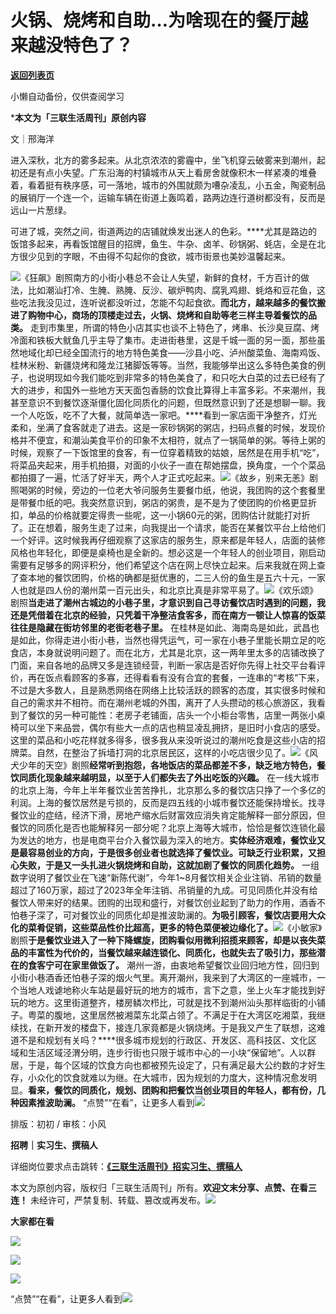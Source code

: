 # 火锅、烧烤和自助…为啥现在的餐厅越来越没特色了？

[**返回列表页**](/gzh/三联生活周刊)

小懒自动备份，仅供查阅学习

***本文为「三联生活周刊」原创内容**

文｜邢海洋

进入深秋，北方的雾多起来。从北京浓浓的雾霾中，坐飞机穿云破雾来到潮州，起初还是有点小失望。广东沿海的村镇城市从天上看房舍就像积木一样紧凑的堆叠着，看着挺有秩序感，可一落地，城市的外围就颇为嘈杂凌乱，小五金，陶瓷制品的展销厅一个连一个，运输车辆在街道上轰鸣着，路两边连行道树都没有，反而是远山一片葱绿。

可进了城，突然之间，街道两边的店铺就焕发出迷人的色彩。****尤其是路边的饭馆多起来，再看饭馆醒目的招牌，鱼生、牛杂、卤羊、砂锅粥、蚝店，全是在北方很少见到的字眼，不由得不勾起你的食欲，城市街景也美妙温馨起来。

![](https://mmbiz.qpic.cn/sz_mmbiz_png/XnMeqb0xcz52xUFeRkIkPll0LjfYAv61rsKrNLoQgWmYEc629WGJvhnDU57j8Uicb7wibqYon3HoaxBKDtJMYTmA/640?wx_fmt=png&from;=appmsg)《狂飙》剧照南方的小街小巷总不会让人失望，新鲜的食材，千方百计的做法，比如潮汕打冷、生腌、熟腌、反沙、碳炉鸭肉、腐乳鸡翅、蚝烙和豆花鱼，这些吃法我没见过，连听说都没听过，怎能不勾起食欲。**而北方，越来越多的餐饮搬进了购物中心，商场的顶楼走过去，火锅、烧烤和自助等老三样主导着餐饮的品类。**
走到市集里，所谓的特色小店其实也谈不上特色了，烤串、长沙臭豆腐、烤冷面和铁板大鱿鱼几乎主导了集市。走进街巷里，这是千城一面的另一面，那些虽然地域化却已经全国流行的地方特色美食——沙县小吃、泸州酸菜鱼、海南鸡饭、桂林米粉、新疆烧烤和隆龙江猪脚饭等等。当然，我能够举出这么多特色美食的例子，也说明现如今我们能吃到非常多的特色美食了，和只吃大白菜的过去已经有了大的进步，和国外一些地方天天面包香肠的饮食比算得上丰富多彩。不来潮州，我甚至意识不到餐饮逐渐僵化固化同质化的问题，但既然意识到了还是想聊一聊。我一个人吃饭，吃不了大餐，就简单选一家吧。****看到一家店面干净整齐，灯光柔和，坐满了食客就走了进去。这是一家砂锅粥的粥店，扫码点餐的时候，发现价格并不便宜，和潮汕美食平价的印象不太相符，就点了一锅简单的粥。等待上粥的时候，观察了一下饭馆里的食客，有一位穿着精致的姑娘，居然是在用手机“吃”，将菜品夹起来，用手机拍摄，对面的小伙子一直在帮她摆盘，换角度，一个个菜品都拍摄了一遍，忙活了好半天，两个人才正式吃起来。![](https://mmbiz.qpic.cn/sz_mmbiz_png/XHMib6VNPmQ4II9AticembEl3sl5icv4XFzhmFxEibWGia7fx0R9Fdic7EdsYvuiblLDfMxpoqkMkDtpIuyxleFRmZFmg/640?wx_fmt=other&from;=appmsg&tp;=webp&wxfrom;=5&wx;_lazy=1&wx;_co=1)《故乡，别来无恙》剧照喝粥的时候，旁边的一位老大爷问服务生要餐巾纸，他说，我团购的这个套餐里是带餐巾纸的吧。我突然意识到，粥店的粥贵，是不是为了使团购的价格更显折扣，单品的价格就要定得贵一些呢，这一小锅60元的粥，团购估计就能打对折了。正在想着，服务生走了过来，向我提出一个请求，能否在某餐饮平台上给他们一个好评。这时候我再仔细观察了这家店的服务生，原来都是年轻人，店面的装修风格也年轻化，即便是桌椅也是全新的。想必这是一个年轻人的创业项目，刚启动需要有足够多的网评积分，他们希望这个店在网上尽快立起来。后来我就在网上查了查本地的餐饮团购，价格的确都是挺优惠的，二三人份的鱼生是五六十元，一家人也就是四人份的潮州菜一百元出头，和北京比真是非常平易了。![](https://mmbiz.qpic.cn/sz_mmbiz_jpg/XnMeqb0xcz52xUFeRkIkPll0LjfYAv61Enxc3RlMaPsP0bEwexeUvrbdh018u273KxQXLWtHSlydhcGBGGicctA/640?wx_fmt=jpeg)《欢乐颂》剧照**当走进了潮州古城边的小巷子里，才意识到自己寻访餐饮店时遇到的问题，我还是凭借着在北京的经验，只凭着干净整洁食客多，而在南方一顿让人惊喜的饭菜往往是隐藏在街坊邻里的老街老巷子里。**
在桂林是如此、海南岛是如此，武昌也是如此，你得走进小街小巷，当然也得凭运气，可一家在小巷子里能长期立足的吃食店，本身就说明问题了。而在北方，尤其是北京，这一两年里太多的店铺改换了门面，来自各地的品牌又多是连锁经营，判断一家店是否好你先得上社交平台看评价，再在饭点看顾客的多寡，还得看看有没有合宜的套餐，一连串的“考核”下来，不过是大多数人，且是熟悉网络在网络上比较活跃的顾客的态度，其实很多时候和自己的需求并不相符。而在潮州老城的外围，离开了人头攒动的核心旅游区，我看到了餐饮的另一种可能性：老房子老铺面，店头一个小柜台零售，店里一两张小桌椅可以坐下来品尝，偶尔有些大一点的店也稍显凌乱拥挤，是旧时小食店的感受。这里的菜品和小吃花样就多得多，很多我从来没听说过的潮州吃食是这些小店的招牌菜。自然，在整治了拆墙打洞的北京居民区，这样的小吃店很少见了。![](https://mmbiz.qpic.cn/mmbiz_png/c2Sib3Mp7pOOr8sG6ZnUmiaRiaGaAw0JD1qBX5FKbR8oCqGp5xcoIMLYl1ia9rpQhAXZoyOX5BJ92ia7ia0EXUZI9xKw/640?wx_fmt=other&from;=appmsg&tp;=webp&wxfrom;=5&wx;_lazy=1&wx;_co=1)《风犬少年的天空》剧照**经常听到抱怨，各地饭店的菜品都差不多，缺乏地方特色，餐饮同质化现象越来越明显，以至于人们都失去了外出吃饭的兴趣。**
在一线大城市的北京上海，今年上半年餐饮业苦苦挣扎，北京那么多的餐饮店只挣了一个多亿的利润。上海的餐饮居然是亏损的，反而是四五线的小城市餐饮还能保持增长。找寻餐饮业的症结，经济下滑，房地产缩水后财富效应消失肯定能解释一部分原因，但餐饮的同质化是否也能解释另一部分呢？北京上海等大城市，恰恰是餐饮连锁化最为发达的地方，也是电商平台介入餐饮最为深入的地方。**实体经济艰难，餐饮业又是最容易创业的方向，于是很多创业者也就选择了餐饮业。可缺乏行业积累，又担心失败，于是又一头扎进火锅烧烤和自助，这就加剧了餐饮的同质化趋势。**
一组数字说明了餐饮业在飞速“新陈代谢”，今年1~8月餐饮相关企业注销、吊销的数量超过了160万家，超过了2023年全年注销、吊销量的九成。可见同质化并没有给餐饮人带来好的结果。团购的出现和盛行，对餐饮创业起到了助力的作用，酒香不怕巷子深了，可对餐饮业的同质化却是推波助澜的。**为吸引顾客，餐饮店要用大众化的菜肴促销，这些菜品性价比超高，更多的特色菜便被边缘化了。**![](https://mmbiz.qpic.cn/sz_mmbiz_png/XnMeqb0xcz52xUFeRkIkPll0LjfYAv61lUMB3AG07v9fIbBiaUkmV7O42VHQ5YicyrR6PdCb0dabWSLd7lcO62iag/640?wx_fmt=png&from;=appmsg)《小敏家》剧照**于是餐饮业进入了一种下降螺旋，团购看似用微利招揽来顾客，却是以丧失菜品的丰富性为代价的，当餐饮越来越连锁化、同质化，也就失去了吸引力，那些潜在的食客宁可在家里做饭了。**
潮州一游，由衷地希望餐饮业回归地方性，回归到小街小巷酒香还怕巷子深的烟火气里。离开潮州，我来到了大湾区的一座城市，一个当地人戏谑地称火车站是最好玩的地方的城市，言下之意，坐上火车才能找到好玩的地方。这里街道整齐，楼房鳞次栉比，可就是找不到潮州汕头那样临街的小铺子。粤菜的腹地，这里居然被湘菜东北菜占领了。不满足于在大湾区吃湘菜，我继续找，在新开发的楼盘下，接连几家竟都是火锅烧烤。于是我又产生了联想，这难道不是和规划有关吗？****很多城市规划的行政区、开发区、高科技区、文化区域和生活区域泾渭分明，连步行街也只限于城市中心的一小块“保留地”。人以群居，于是，每个区域的饮食方向也都被预先设定了，只有满足最大公约数的才好生存，小众化的饮食就难以为继。在大城市，因为规划的力度大，这种情况愈发明显。**看来，餐饮的同质化，规划、团购和把餐饮当创业项目的年轻人，都有份，几种因素推波助澜。**
“点赞”“在看”，让更多人看到![](https://mmbiz.qpic.cn/mmbiz_gif/c2Sib3Mp7pON9hkSZwdTibRHNZSMPyiapUCHJwlyoZVBC3SfmPmF0VKjkm3NiaToQloHFJ6icyicqZnqgXp6pSQJt5gg/640?wx_fmt=gif&from;=appmsg&wxfrom;=5&wx;_lazy=1&tp;=wxpic)  
  
  
  
  
  

排版：初初 / 审核：小风

  
**招聘｜实习生、撰稿人**  

详细岗位要求点击跳转：[**《三联生活周刊》招实习生、撰稿人**](http://mp.weixin.qq.com/s?__biz=MTc5MTU3NTYyMQ==&mid=2651136871&idx=3&sn=f1c0777fe9d31881e5dfca68ebc2937f&chksm=5907324d6e70bb5b3546dfe1c7b31b5fe05664bebbf36356ba9a1a352e0678444cad62875ad4&scene=21#wechat_redirect)

本文为原创内容，版权归「三联生活周刊」所有。**欢迎文末分享、点赞、在看三连！**
未经许可，严禁复制、转载、篡改或再发布。![](https://mmbiz.qpic.cn/sz_mmbiz_png/Gg7Qtoh7Aic9ZTmAdCc80b4nD7xicgPt863QWU7oNswDx19XrjfTtSl8QwatY2EEZGuNd1WRRiapDZjcDhTnNYmBg/640?wx_fmt=other&wxfrom;=5&wx;_lazy=1&wx;_co=1&retryload;=1&tp;=webp)

**大家都在看**

[![](https://mmbiz.qpic.cn/mmbiz_png/c2Sib3Mp7pOMI20eYB8oSD0Ql9BzqBib3Vs44qerPreVGkQNo8bFU1AWu7nvTR2H9E2rWyn0DMjA9azOzEYtPwQw/640?wx_fmt=png&from;=appmsg&wxfrom;=5&wx;_lazy=1&wx;_co=1&tp;=wxpic)](http://mp.weixin.qq.com/s?__biz=MTc5MTU3NTYyMQ==&mid=2651452894&idx=1&sn=a6943537de8b5e7bd95620f80540bec0&chksm=590be4f46e7c6de2996b3123ee84018c87827cba8b1eebe4e3cb3c2f38cf18e4c9ba8c14492b&scene=21#wechat_redirect)  

![](https://mmbiz.qpic.cn/sz_mmbiz_png/Gg7Qtoh7Aic9ZTmAdCc80b4nD7xicgPt86k1kgpU51hWCHjV92ryhVW35PLCvLhxLw9XDhXjgeDyZhHSx5EbRcfg/640?wx_fmt=other&wxfrom;=5&wx;_lazy=1&wx;_co=1&retryload;=1&tp;=webp)

  
[![](https://mmbiz.qpic.cn/mmbiz_jpg/c2Sib3Mp7pOOwSTBZew10xOqwoXX8OalOArhKMgZxeibqbZQuA9G5MryqW4CxhhypiaGbaDlWaCrJXKCE5ibTAqbow/640?wx_fmt=jpeg&from;=appmsg&tp;=wxpic&wxfrom;=5&wx;_lazy=1&wx;_co=1)]()  
  
“点赞”“在看”，让更多人看到![](https://mmbiz.qpic.cn/mmbiz_gif/c2Sib3Mp7pON9hkSZwdTibRHNZSMPyiapUCHJwlyoZVBC3SfmPmF0VKjkm3NiaToQloHFJ6icyicqZnqgXp6pSQJt5gg/640?wx_fmt=gif&from;=appmsg&wxfrom;=5&wx;_lazy=1&tp;=wxpic)

